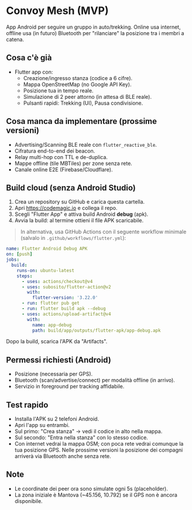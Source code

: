 # Convoy Mesh (MVP)

App Android per seguire un gruppo in auto/trekking. Online usa internet, offline usa (in futuro) Bluetooth per "rilanciare" la posizione tra i membri a catena.

## Cosa c'è già
- Flutter app con:
  - Creazione/ingresso stanza (codice a 6 cifre).
  - Mappa OpenStreetMap (no Google API Key).
  - Posizione tua in tempo reale.
  - Simulazione di 2 peer attorno (in attesa di BLE reale).
  - Pulsanti rapidi: Trekking (UI), Pausa condivisione.

## Cosa manca da implementare (prossime versioni)
- Advertising/Scanning BLE reale con `flutter_reactive_ble`.
- Cifratura end-to-end dei beacon.
- Relay multi-hop con TTL e de-duplica.
- Mappe offline (tile MBTiles) per zone senza rete.
- Canale online E2E (Firebase/Cloudflare).

## Build cloud (senza Android Studio)
1. Crea un repository su GitHub e carica questa cartella.
2. Apri https://codemagic.io e collega il repo.
3. Scegli "Flutter App" e attiva build Android **debug** (apk).
4. Avvia la build: al termine ottieni il file APK scaricabile.

> In alternativa, usa GitHub Actions con il seguente workflow minimale (salvalo in `.github/workflows/flutter.yml`):
```yaml
name: Flutter Android Debug APK
on: [push]
jobs:
  build:
    runs-on: ubuntu-latest
    steps:
      - uses: actions/checkout@v4
      - uses: subosito/flutter-action@v2
        with:
          flutter-version: '3.22.0'
      - run: flutter pub get
      - run: flutter build apk --debug
      - uses: actions/upload-artifact@v4
        with:
          name: app-debug
          path: build/app/outputs/flutter-apk/app-debug.apk
```

Dopo la build, scarica l'APK da "Artifacts".

## Permessi richiesti (Android)
- Posizione (necessaria per GPS).
- Bluetooth (scan/advertise/connect) per modalità offline (in arrivo).
- Servizio in foreground per tracking affidabile.

## Test rapido
- Installa l'APK su 2 telefoni Android.
- Apri l'app su entrambi.
- Sul primo: "Crea stanza" → vedi il codice in alto nella mappa.
- Sul secondo: "Entra nella stanza" con lo stesso codice.
- Con internet vedrai la mappa OSM; con poca rete vedrai comunque la tua posizione GPS. Nelle prossime versioni la posizione dei compagni arriverà via Bluetooth anche senza rete.

## Note
- Le coordinate dei peer ora sono simulate ogni 5s (placeholder).
- La zona iniziale è Mantova (~45.156, 10.792) se il GPS non è ancora disponibile.

